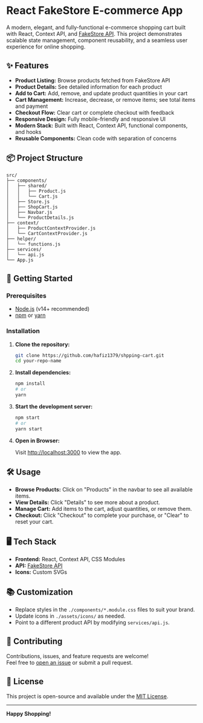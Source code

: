 # React FakeStore E-commerce App

A modern, elegant, and fully-functional e-commerce shopping cart built with React, Context API, and [FakeStore API](https://fakestoreapi.com/). This project demonstrates scalable state management, component reusability, and a seamless user experience for online shopping.

## ✨ Features

- **Product Listing:** Browse products fetched from FakeStore API
- **Product Details:** See detailed information for each product
- **Add to Cart:** Add, remove, and update product quantities in your cart
- **Cart Management:** Increase, decrease, or remove items; see total items and payment
- **Checkout Flow:** Clear cart or complete checkout with feedback
- **Responsive Design:** Fully mobile-friendly and responsive UI
- **Modern Stack:** Built with React, Context API, functional components, and hooks
- **Reusable Components:** Clean code with separation of concerns

## 📦 Project Structure

```
src/
├── components/
│   ├── shared/
│   │   ├── Product.js
│   │   └── Cart.js
│   ├── Store.js
│   ├── ShopCart.js
│   ├── Navbar.js
│   └── ProductDetails.js
├── context/
│   ├── ProductContextProvider.js
│   └── CartContextProvider.js
├── helper/
│   └── functions.js
├── services/
│   └── api.js
└── App.js
```

## 🚀 Getting Started

### Prerequisites

- [Node.js](https://nodejs.org/) (v14+ recommended)
- [npm](https://www.npmjs.com/) or [yarn](https://yarnpkg.com/)

### Installation

1. **Clone the repository:**

   ```bash
   git clone https://github.com/hafiz1379/shpping-cart.git
   cd your-repo-name
   ```

2. **Install dependencies:**

   ```bash
   npm install
   # or
   yarn
   ```

3. **Start the development server:**

   ```bash
   npm start
   # or
   yarn start
   ```

4. **Open in Browser:**

   Visit [http://localhost:3000](http://localhost:3000) to view the app.

## 🛠️ Usage

- **Browse Products:** Click on "Products" in the navbar to see all available items.
- **View Details:** Click "Details" to see more about a product.
- **Manage Cart:** Add items to the cart, adjust quantities, or remove them.
- **Checkout:** Click "Checkout" to complete your purchase, or "Clear" to reset your cart.

## 🖥️ Tech Stack

- **Frontend:** React, Context API, CSS Modules
- **API:** [FakeStore API](https://fakestoreapi.com/)
- **Icons:** Custom SVGs

## 📚 Customization

- Replace styles in the `./components/*.module.css` files to suit your brand.
- Update icons in `./assets/icons/` as needed.
- Point to a different product API by modifying `services/api.js`.

## 🤝 Contributing

Contributions, issues, and feature requests are welcome!  
Feel free to [open an issue](https://github.com/hafiz1379/shpping-cart/issues) or submit a pull request.

## 📄 License

This project is open-source and available under the [MIT License](LICENSE).

---

**Happy Shopping!**
